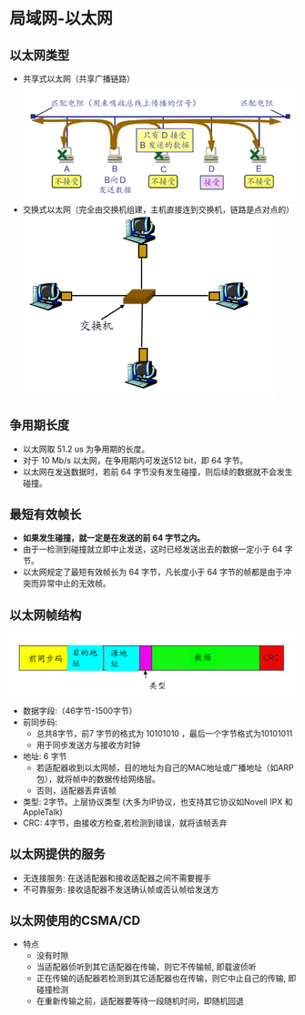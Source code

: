 <!--
 * @Descripttion: 
 * @version: 
 * @Author: WangQing
 * @email: 2749374330@qq.com
 * @Date: 2019-12-05 16:59:23
 * @LastEditors: WangQing
 * @LastEditTime: 2019-12-05 17:13:40
 -->
# 局域网-以太网

## 以太网类型

- 共享式以太网（共享广播链路）
![](images/2019-12-05-17-00-57.png)
- 交换式以太网（完全由交换机组建，主机直接连到交换机，链路是点对点的）
![](images/2019-12-05-17-01-26.png)

## 争用期长度

- 以太网取 51.2 us 为争用期的长度。
- 对于 10 Mb/s 以太网，在争用期内可发送512 bit，即 64 字节。
- 以太网在发送数据时，若前 64 字节没有发生碰撞，则后续的数据就不会发生碰撞。

## 最短有效帧长

- **如果发生碰撞，就一定是在发送的前 64 字节之内。** 
- 由于一检测到碰撞就立即中止发送，这时已经发送出去的数据一定小于 64 字节。 
- 以太网规定了最短有效帧长为 64 字节，凡长度小于 64 字节的帧都是由于冲突而异常中止的无效帧。

## 以太网帧结构

![](images/2019-12-05-17-05-30.png)

- 数据字段:（46字节-1500字节）
- 前同步码: 
    - 总共8字节，前7 字节的格式为 10101010 ，最后一个字节格式为10101011
    - 用于同步发送方与接收方时钟
- 地址: 6 字节
    - 若适配器收到以太网帧，目的地址为自己的MAC地址或广播地址（如ARP包），就将帧中的数据传给网络层。
    - 否则，适配器丢弃该帧
- 类型: 2字节。上层协议类型 (大多为IP协议，也支持其它协议如Novell IPX 和AppleTalk)
- CRC: 4字节，由接收方检查,若检测到错误，就将该帧丢弃

## 以太网提供的服务

- 无连接服务: 在送适配器和接收适配器之间不需要握手
- 不可靠服务: 接收适配器不发送确认帧或否认帧给发送方


## 以太网使用的CSMA/CD

- 特点
    - 没有时隙
    - 当适配器侦听到其它适配器在传输，则它不传输帧, 即载波侦听
    - 正在传输的适配器若检测到其它适配器也在传输，则它中止自己的传输, 即碰撞检测
    - 在重新传输之前，适配器要等待一段随机时间，即随机回退
